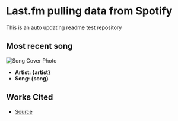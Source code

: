 # Last.fm pulling data from Spotify

This is an auto updating readme test repository

## Most recent song

![Song Cover Photo]({img})

- **Artist: {artist}**
- **Song: {song}**

## Works Cited

- [Source](https://dev.to/gargakshit/how-i-added-my-spotify-statistics-to-my-github-readme-4jdd)
